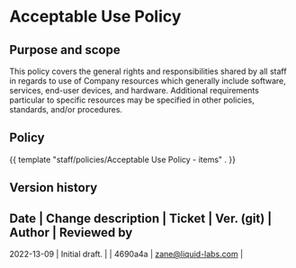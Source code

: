 # Acceptable Use Policy

## Purpose and scope

This policy covers the general rights and responsibilities shared by all staff in regards to use of Company resources which generally include software, services, end-user devices, and hardware. Additional requirements particular to specific resources may be specified in other policies, standards, and/or procedures.

## Policy

{{ template "staff/policies/Acceptable Use Policy - items" . }}

## Version history

Date | Change description | Ticket | Ver. (git) | Author | Reviewed by
----------------------------------------------------------------------------
2022-13-09 | Initial draft. | | 4690a4a | zane@liquid-labs.com <Zane Rockenbaugh> |
